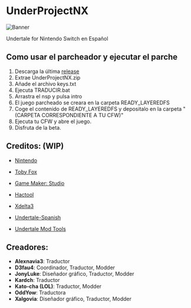 # UnderProjectNX

![Banner](/assets/Banner.png)

Undertale for Nintendo Switch en Español

## Como usar el parcheador y ejecutar el parche
1. Descarga la última [release](https://github.com/UnderProject/UnderProjectNX/releases)
2. Extrae UnderProjectNX.zip
3. Añade el archivo keys.txt 
4. Ejecuta TRADUCIR.bat
5. Arrastra el nsp y pulsa intro
6. El juego parcheado se creara en la carpeta READY_LAYEREDFS
7. Coge el contenido de READY_LAYEREDFS y depositalo en la carpeta "(CARPETA CORRESPONDIENTE A TU CFW)"
8. Ejecuta tu CFW y abre el juego.
9. Disfruta de la beta.


## Creditos: (WIP)
* [Nintendo](https://www.nintendo.com)

* [Toby Fox](https://en.wikipedia.org/wiki/Toby_Fox)

* [Game Maker: Studio](https://www.yoyogames.com/gamemaker)

* [Hactool](https://github.com/SciresM/hactool)

* [Xdelta3](https://github.com/jmacd/xdelta)

* [Undertale-Spanish](http://www.undertale-spanish.com/)

* [Undertale Mod Tools](https://github.com/krzys-h/UndertaleModTool)

## Creadores:
* **Alexnavia3**: Traductor
* **D3fau4**: Coordinador, Traductor, Modder
* **JonyLuke**: Diseñador gráfico, Traductor, Modder
* **Kardch**: Traductor
* **Kato-cha (LOL)**: Traductor, Modder
* **OddYow**: Traductora
* **Xalgovia**: Diseñador gráfico, Traductor, Modder
